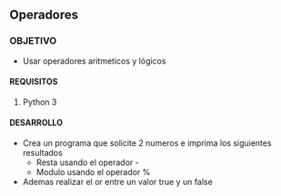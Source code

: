 ## Operadores

### OBJETIVO 

- Usar operadores aritmeticos y lógicos

#### REQUISITOS 

1. Python 3

#### DESARROLLO

- Crea un programa que solicite 2 numeros e imprima los siguientes resultados
	- Resta usando el operador -
	- Modulo usando el operador %
- Ademas realizar el or entre un valor true y un false
	

